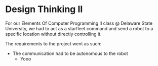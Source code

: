 # Design Thinking II
For our Elements Of Computer Programming II class @ Delaware State University, we had to act as a starfleet command and send a robot to a specific location without directly controlling it.

The requirements to the project went as such:
- The communication had to be autonomous to the robot
    - Yooo
